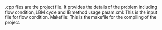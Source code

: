 .cpp files are the project file. It provides the details of the problem including flow condition, LBM cycle and IB method usage
param.xml: This is the input file for flow condition.
Makefile: This is the makefile for the compiling of the project.